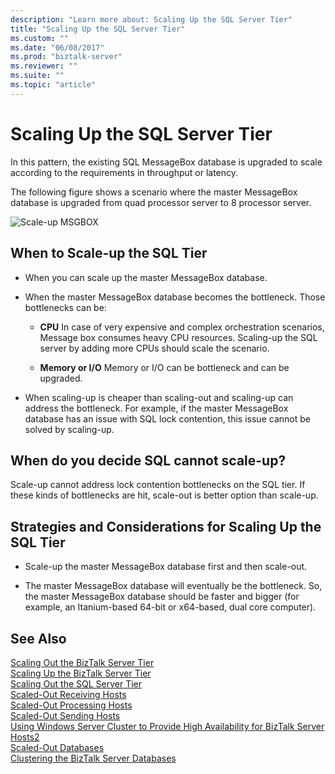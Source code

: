 ```yaml
---
description: "Learn more about: Scaling Up the SQL Server Tier"
title: "Scaling Up the SQL Server Tier"
ms.custom: ""
ms.date: "06/08/2017"
ms.prod: "biztalk-server"
ms.reviewer: ""
ms.suite: ""
ms.topic: "article"
---
```

# Scaling Up the SQL Server Tier
In this pattern, the existing SQL MessageBox database is upgraded to scale according to the requirements in throughput or latency.  
  
 The following figure shows a scenario where the master MessageBox database is upgraded from quad processor server to 8 processor server.  
  
 ![Scale&#45;up MSGBOX](../core/media/scaleupmsgbox2.gif "ScaleUpMsgBox2")  
  
## When to Scale-up the SQL Tier  
  
-   When you can scale up the master MessageBox database.  
  
-   When the master MessageBox database becomes the bottleneck. Those bottlenecks can be:  
  
    -   **CPU** In case of very expensive and complex orchestration scenarios, Message box consumes heavy CPU resources. Scaling-up the SQL server by adding more CPUs should scale the scenario.  
  
    -   **Memory or I/O** Memory or I/O can be bottleneck and can be upgraded.  
  
-   When scaling-up is cheaper than scaling-out and scaling-up can address the bottleneck. For example, if the master MessageBox database has an issue with SQL lock contention, this issue cannot be solved by scaling-up.  
  
## When do you decide SQL cannot scale-up?  
 Scale-up cannot address lock contention bottlenecks on the SQL tier. If these kinds of bottlenecks are hit, scale-out is better option than scale-up.  
  
## Strategies and Considerations for Scaling Up the SQL Tier  
  
-   Scale-up the master MessageBox database first and then scale-out.  
  
-   The master MessageBox database will eventually be the bottleneck. So, the master MessageBox database should be faster and bigger (for example, an Itanium-based 64-bit or x64-based, dual core computer).  
  
## See Also  
 [Scaling Out the BizTalk Server Tier](../core/scaling-out-the-biztalk-server-tier.md)   
 [Scaling Up the BizTalk Server Tier](../core/scaling-up-the-biztalk-server-tier.md)   
 [Scaling Out the SQL Server Tier](../core/scaling-out-the-sql-server-tier.md)   
 [Scaled-Out Receiving Hosts](../core/scaled-out-receiving-hosts.md)   
 [Scaled-Out Processing Hosts](../core/scaled-out-processing-hosts.md)   
 [Scaled-Out Sending Hosts](../core/scaled-out-sending-hosts.md)   
 [Using Windows Server Cluster to Provide High Availability for BizTalk Server Hosts2](../core/use-windows-cluster-to-provide-high-availability-for-biztalk-hosts.md)   
 [Scaled-Out Databases](../core/scaled-out-databases.md)   
 [Clustering the BizTalk Server Databases](../core/clustering-the-biztalk-server-databases1.md)
